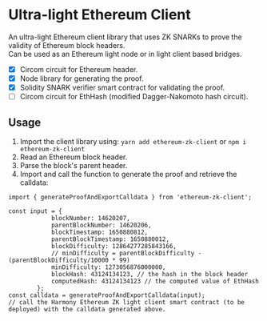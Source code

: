 # Ultra-light Ethereum Client

An ultra-light Ethereum client library that uses ZK SNARKs to prove the validity of Ethereum block headers.  
Can be used as an Ethereum light node or in light client based bridges.

- [x] Circom circuit for Ethereum header.
- [x] Node library for generating the proof.
- [x] Solidity SNARK verifier smart contract for validating the proof.
- [ ] Circom circuit for EthHash (modified Dagger-Nakomoto hash circuit).

## Usage
1. Import the client library using: `yarn add ethereum-zk-client` or `npm i ethereum-zk-client`
2. Read an Ethereum block header.
3. Parse the block's parent header.
4. Import and call the function to generate the proof and retrieve the calldata:
```
import { generateProofAndExportCalldata } from 'ethereum-zk-client';

const input = {
            blockNumber: 14620207,
            parentBlockNumber: 14620206,
            blockTimestamp: 1650880812,
            parentBlockTimestamp: 1650880012,
            blockDifficulty: 12864277285843166,
            // minDifficulty = parentBlockDifficulty - (parentBlockDifficulty/10000 * 99)
            minDifficulty: 1273056876000000,
            blockHash: 43124134123, // the hash in the block header
            computedHash: 43124134123 // the computed value of EthHash
        };
const calldata = generateProofAndExportCalldata(input);
// call the Harmony Ethereum ZK light client smart contract (to be deployed) with the calldata generated above.
```
